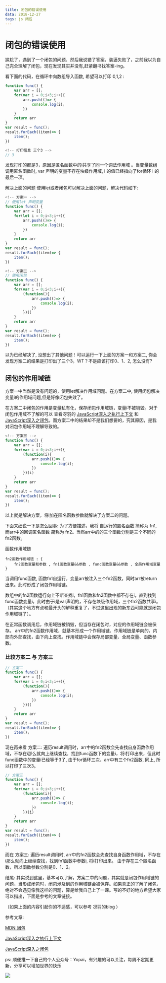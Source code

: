 ```yaml
---
title: 闭包的错误使用
data: 2018-12-27
tags: js 闭包
---
```

# 闭包的错误使用

尴尬了，遇到了一个闭包的问题，然后我说错了答案，装逼失败了，之前我以为自己完全理解了闭包，现在发现其实并没有,赶紧翻书找答案-ing。

看下面的代码，在循环中向数组导入函数, 希望可以打印 0,1,2 :

```javascript
function func() {
    var arr = [];
    for(var i = 0;i<3;i++){
        arr.push(()=> {
            console.log(i);
        })
    }
    return arr
}
var result = func();
result.forEach((item)=> {
    item();
})

<!-- 打印信息 三个3 -->
// 3
```
发现打印的都是3，原因是匿名函数中的i共享了同一个词法作用域 。当变量数组调用匿名函数时, var 声明的变量不存在块级作用域, i 的值已经指向了for循环 i 的最后一项。

解决上面的问题
使用let或者闭包可以解决上面的问题，解决代码如下: 
```javascript
<!-- 方案一 -->
// 使用let 声明变量
function func() {
    var arr = [];
    for(let i = 0;i<3;i++){
        arr.push(()=> {
            console.log(i);
        })
    }
    return arr
}
var result = func();
result.forEach((item)=> {
    item();
})

<!-- 方案二 -->
// 使用闭包
function func() {
    var arr = [];
    for(var i = 0;i<3;i++){
        (function(){
            arr.push(()=> {
                console.log(i);
            })
        })()
    }
    return arr
}
var result = func();
result.forEach((item)=> {
    item();
})
```
以为已经解决了, 没想出了其他问题！可以运行一下上面的方案一和方案二, 你会发现方案二的结果是打印出了三个3，WT？不是应该打印0、1、2, 怎么没有?

## 闭包的作用域链
方案一中当然是没有问题的，使用let解决作用域问题。在方案二中, 使用闭包解决变量i的作用域问题,但是好像闭包失效了。

在方案二中闭包的作用是变量私有化，保存闭包作用域链，变量i不被销毁。对于闭包作用域不了解的可以 查看冴羽的 [JavaScript深入之执行上下文](https://github.com/mqyqingfeng/Blog/issues/8) 和 [JavaScript深入之闭包](https://github.com/mqyqingfeng/Blog/issues/9)。而方案二中的结果却不是我们想要的，究其原因，是我对闭包作用域不理解导致的。
```javascript
<!-- 方案三 -->
function func() {
    var arr = [];
    for(var i = 0;i<3;i++){
        (function(i){
            arr.push(()=> {
                console.log(i);
            })
        })(i)
    }
    return arr
}
var result = func();
result.forEach((item)=> {
    item();
})
```
以上就是解决方案，将i加在匿名函数参数就解决了方案二的问题。

下面来细说一下是怎么回事:  为了方便描述，我将 自运行的匿名函数 简称为 fn1, 而arr中的回调匿名函数 简称为 fn2。当然arr中的的三个函数分别是三个不同的 fn2函数。

函数作用域链 
```
fn2函数作用域链 : {
    fn2函数变量和参数 , fn1函数变量&&参数 , func函数变量&&参数 , 全局作用域变量
}
```
当调用func函数, 函数fn1自运行，变量arr被注入三个fn2函数，同时arr被return出来。此时形成了闭包作用域链。

数组中的fn2函数运行向上不断查找i，fn1函数和fn2函数中都不存在i，直到找到func函数变量i，此时由于i是var声明的，不存在块级作用域，三个fn2函数共享i。（其实这个地方有点和最开头的解释重复了，不过这里出现的新东西可能就是闭包作用域链了）。

在正常函数调用后，作用域链被销毁，但当存在闭包时，对应的作用域链会被保存。 arr中的fn2函数作用域，就基本形成一个作用域链，作用域链是单向的，内部向外部查找，由下向上查找。作用域链中会保存局部变量、全局变量、函数参数。

### 比较方案二 与 方案三 

```javascript
// 方案二
function func() {
    var arr = [];
    for(var i = 0;i<3;i++){
        (function(){
            arr.push(()=> {
                console.log(i);
            })
        })()
    }
    return arr
}
var result = func();
result.forEach((item)=> {
    item();
})
```

现在再来看 方案二: 遍历result调用时，arr中的fn2函数会先查找自身函数作用域，不存在i那么就向上继续查找，找到func函数下的变量i，将i打印出来，但此时func函数中的变量i已经等于3了, 由于for循环三次，arr中有三个fn2函数, 同上, 所以打印了三次3。
```javascript
// 方案三
function func() {
    var arr = [];
    for(var i = 0;i<3;i++){
        (function(i){
            arr.push(()=> {
                console.log(i);
            })
        })(i)
    }
    return arr
}
var result = func();
result.forEach((item)=> {
    item();
})
```
而在 方案三: 遍历result调用时, arr中的fn2函数会先查找自身函数作用域，不存在i那么就向上继续查找，找到fn1函数中参数i, 将i打印出来。 由于存在三个匿名函数，所以函数参数分别是0、1、2。

结尾: 其实说到这里，基本可以了解，方案二中的问题，其实就是闭包作用域链的问题，当形成闭包时，闭包涉及到的作用域链会被保存。如果真正的了解了闭包，绝对不会遇见像我这样的问题，算是给我自己上了一课。写的不好的地方希望大家可以指出，下面是参考的文章链接。

（如果上面的内容引起你的不适感，可以参考 冴羽的blog ）

参考文章:

[MDN 闭包](https://developer.mozilla.org/zh-CN/docs/Web/JavaScript/Closures)

[JavaScript深入之执行上下文](https://github.com/mqyqingfeng/Blog/issues/8)

[JavaScript深入之闭包](https://github.com/mqyqingfeng/Blog/issues/9)

ps: 顺便推一下自己的个人公众号：Yopai，有兴趣的可以关注，每周不定期更新，分享可以增加世界的快乐

![](/webChat1.png)
